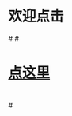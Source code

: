 # 欢迎点击
#<!DOCTYPE html>
#<html lang="en">
#  <body>
#    <a href="https://zcc022345.github.io/002.html">点这里</a>
#  </body>
#</html>
